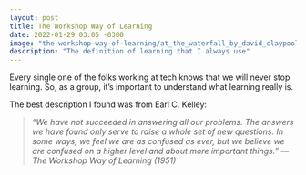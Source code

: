 ```yaml
---
layout: post
title: The Workshop Way of Learning
date: 2022-01-29 03:05 -0300
image: "the-workshop-way-of-learning/at_the_waterfall_by_david_claypoole_johnston.jpeg"
description: "The definition of learning that I always use"
---
```


Every single one of the folks working at tech knows that we will never stop learning. So, as a group, it’s important to understand what learning really is.

The best description I found was from Earl C. Kelley:

> *“We have not succeeded in answering all our problems. The answers we have found only serve to raise a whole set of new questions. In some ways, we feel we are as confused as ever, but we believe we are confused on a higher level and about more important things.”
> — The Workshop Way of Learning (1951)*
